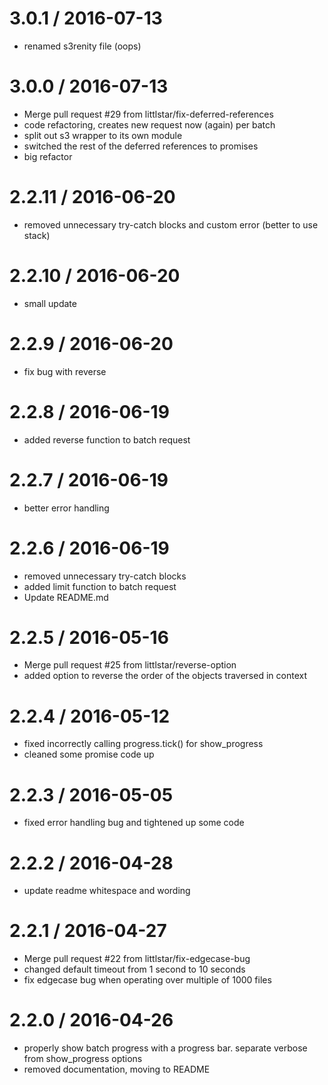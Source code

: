 
3.0.1 / 2016-07-13
==================

  * renamed s3renity file (oops)

3.0.0 / 2016-07-13
==================

  * Merge pull request #29 from littlstar/fix-deferred-references
  * code refactoring, creates new request now (again) per batch
  * split out s3 wrapper to its own module
  * switched the rest of the deferred references to promises
  * big refactor

2.2.11 / 2016-06-20
===================

  * removed unnecessary try-catch blocks and custom error (better to use stack)

2.2.10 / 2016-06-20
===================

  * small update

2.2.9 / 2016-06-20
==================

  * fix bug with reverse

2.2.8 / 2016-06-19
==================

  * added reverse function to batch request

2.2.7 / 2016-06-19
==================

  * better error handling

2.2.6 / 2016-06-19
==================

  * removed unnecessary try-catch blocks
  * added limit function to batch request
  * Update README.md

2.2.5 / 2016-05-16
==================

  * Merge pull request #25 from littlstar/reverse-option
  * added option to reverse the order of the objects traversed in context

2.2.4 / 2016-05-12
==================

  * fixed incorrectly calling progress.tick() for show_progress
  * cleaned some promise code up

2.2.3 / 2016-05-05
==================

  * fixed error handling bug and tightened up some code

2.2.2 / 2016-04-28
==================

  * update readme whitespace and wording

2.2.1 / 2016-04-27
==================

  * Merge pull request #22 from littlstar/fix-edgecase-bug
  * changed default timeout from 1 second to 10 seconds
  * fix edgecase bug when operating over multiple of 1000 files

2.2.0 / 2016-04-26
==================

  * properly show batch progress with a progress bar. separate verbose from show_progress options
  * removed documentation, moving to README
